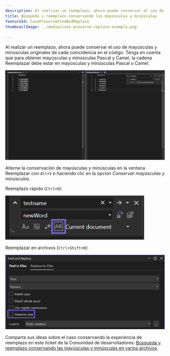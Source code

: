 ```yaml
---
description: Al realizar un reemplazo, ahora puede conservar el uso de mayúsculas y minúsculas originales de cada coincidencia en el código.
title: Búsqueda y reemplazo conservando las mayúsculas y minúsculas
featureId: CasePreserveFindAndReplace
thumbnailImage: ../media/case-preserve-replace-example.png

---
```



Al realizar un reemplazo, ahora puede conservar el uso de mayúsculas y minúsculas originales de cada coincidencia en el código. Tenga en cuenta que para obtener mayúsculas y minúsculas Pascal y Camel, la cadena Reemplazar debe estar en mayúsculas y minúsculas Pascal o Camel. 

![Búsqueda y reemplazo conservando las mayúsculas y minúsculas](../media/case-preserve-replace-example.png "Búsqueda y reemplazo conservando las mayúsculas y minúsculas")

Alterne la conservación de mayúsculas y minúsculas en la ventana Reemplazar con `Alt+V` o haciendo clic en la opción _Conservar mayúsculas y minúsculas_. 

Reemplazo rápido (`Ctrl+H`):

![Icono Conservar mayúsculas y minúsculas a la derecha de Usar expresiones regulares](../media/case-preserve-replace-quick-replace-highlighted.png "Reemplazo rápido conservando las mayúsculas y minúsculas")

Reemplazar en archivos (`Ctrl+Shift+H`): 

![Casilla Conservar mayúsculas y minúsculas debajo de Usar expresiones regulares](../media/case-preserve-replace-replace-in-files-highlighted.png "Reemplazo en archivos conservando las mayúsculas y minúsculas")

Comparta sus ideas sobre el caso conservando la experiencia de reemplazo en este ticket de la Comunidad de desarrolladores: [Búsqueda y reemplazo conservando las mayúsculas y minúsculas en varios archivos](https://developercommunity.visualstudio.com/t/case-preserving-search-replace/580810).
